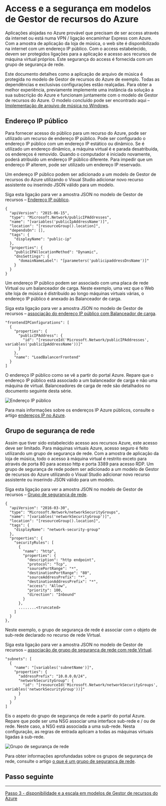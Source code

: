 <properties
   pageTitle="Access e a segurança em modelos de Gestor de recursos do Azure | Microsoft Azure" 
   description="Tutorial do Azure Máquina Virtual DotNet Core"
   services="virtual-machines-windows"
   documentationCenter="virtual-machines"
   authors="neilpeterson"
   manager="timlt"
   editor="tysonn"
   tags="azure-resource-manager"/>

<tags
   ms.service="virtual-machines-windows"
   ms.devlang="na"
   ms.topic="article"
   ms.tgt_pltfrm="vm-windows"
   ms.workload="infrastructure-services"
   ms.date="10/21/2016"
   ms.author="nepeters"/>

# <a name="access-and-security-in-azure-resource-manager-templates"></a>Access e a segurança em modelos de Gestor de recursos do Azure

Aplicações alojadas no Azure provável que precisam de ser access através da internet ou está numa VPN / ligação encaminhar Express com Azure. Com a amostra de aplicação da loja de música, o web site é disponibilizado na internet com um endereço IP público. Com o access estabelecido, devem ser protegidos ligações para a aplicação e acesso aos recursos de máquina virtual próprios. Este segurança do access é fornecida com um grupo de segurança de rede. 

Este documento detalhes como a aplicação de arquivo de música é protegida no modelo de Gestor de recursos do Azure de exemplo. Todas as dependências e exclusivas configurações estão realçadas. Para obter a melhor experiência, previamente implemente uma instância da solução a sua subscrição do Azure e funcionam juntamente com o modelo de Gestor de recursos do Azure. O modelo concluído pode ser encontrado aqui – [Implementação de arquivo de música no Windows](https://github.com/Microsoft/dotnet-core-sample-templates/tree/master/dotnet-core-music-windows).


## <a name="public-ip-address"></a>Endereço IP público

Para fornecer acesso do público para um recurso do Azure, pode ser utilizado um recurso de endereço IP público. Pode ser configurado o endereço IP público com um endereço IP estático ou dinâmico. Se é utilizado um endereço dinâmico, a máquina virtual é e parada desatribuída, os endereços é removido. Quando o computador é iniciado novamente, poderá atribuído um endereço IP público diferente. Para impedir que um endereço IP alterem, pode ser utilizado um endereço IP reservado. 

Um endereço IP público podem ser adicionado a um modelo de Gestor de recursos do Azure utilizando o Visual Studio adicionar novo recurso assistente ou inserindo JSON válido para um modelo. 

Siga esta ligação para ver a amostra JSON no modelo de Gestor de recursos – [Endereço IP público](https://github.com/Microsoft/dotnet-core-sample-templates/blob/master/dotnet-core-music-windows/azuredeploy.json#L110).


```none
{
  "apiVersion": "2015-06-15",
  "type": "Microsoft.Network/publicIPAddresses",
  "name": "[variables('publicIpAddressName')]",
  "location": "[resourceGroup().location]",
  "dependsOn": [],
  "tags": {
    "displayName": "public-ip"
  },
  "properties": {
    "publicIPAllocationMethod": "Dynamic",
    "dnsSettings": {
      "domainNameLabel": "[parameters('publicipaddressDnsName')]"
    }
  }
}
```

Um endereço IP público podem ser associado com uma placa de rede Virtual ou um balanceador de carga. Neste exemplo, uma vez que o Web site loja de música é distribuído ao longo máquinas virtuais várias, o endereço IP público é anexado às Balanceador de carga.

Siga esta ligação para ver a amostra JSON no modelo de Gestor de recursos – [associação do endereço IP público com Balanceador de carga](https://github.com/Microsoft/dotnet-core-sample-templates/blob/master/dotnet-core-music-windows/azuredeploy.json#L211).

```none
"frontendIPConfigurations": [
  {
    "properties": {
      "publicIPAddress": {
        "id": "[resourceId('Microsoft.Network/publicIPAddresses', variables('publicIpAddressName'))]"
      }
    },
    "name": "LoadBalancerFrontend"
  }
]
```

O endereço IP público como se vê a partir do portal Azure. Repare que o endereço IP público está associado a um balanceador de carga e não uma máquina de virtual. Balanceadores de carga de rede são detalhados no documento seguinte desta série.

![Endereço IP público](./media/virtual-machines-windows-dotnet-core/pubip-win.png)

Para mais informações sobre os endereços IP Azure públicos, consulte o artigo [endereços IP no Azure](../virtual-network/virtual-network-ip-addresses-overview-arm.md).

## <a name="network-security-group"></a>Grupo de segurança de rede

Assim que tiver sido estabelecido acesso aos recursos Azure, este acesso deve ser limitado. Para máquinas virtuais Azure, acesso seguro é feito utilizando um grupo de segurança de rede. Com a amostra de aplicação da loja de música, todo o acesso à máquina virtual é restrito exceto para através de porta 80 para acesso http e porta 3389 para acesso RDP. Um grupo de segurança de rede podem ser adicionado a um modelo de Gestor de recursos do Azure utilizando o Visual Studio adicionar novo recurso assistente ou inserindo JSON válido para um modelo.

Siga esta ligação para ver a amostra JSON no modelo de Gestor de recursos – [Grupo de segurança de rede](https://github.com/Microsoft/dotnet-core-sample-templates/blob/master/dotnet-core-music-windows/azuredeploy.json#L57).

```none
{
  "apiVersion": "2016-03-30",
  "type": "Microsoft.Network/networkSecurityGroups",
  "name": "[variables('networkSecurityGroup')]",
  "location": "[resourceGroup().location]",
  "tags": {
    "displayName": "network-security-group"
  },
  "properties": {
    "securityRules": [
      {
        "name": "http",
        "properties": {
          "description": "http endpoint",
          "protocol": "Tcp",
          "sourcePortRange": "*",
          "destinationPortRange": "80",
          "sourceAddressPrefix": "*",
          "destinationAddressPrefix": "*",
          "access": "Allow",
          "priority": 100,
          "direction": "Inbound"
        }
      },
      ........<truncated> 
    ]
  }
},
```

Neste exemplo, o grupo de segurança de rede é associar com o objeto de sub-rede declarado no recurso de rede Virtual. 

Siga esta ligação para ver a amostra JSON no modelo de Gestor de recursos – [associação de grupo de segurança de rede com rede Virtual](https://github.com/Microsoft/dotnet-core-sample-templates/blob/master/dotnet-core-music-windows/azuredeploy.json#L143).


```none
"subnets": [
  {
    "name": "[variables('subnetName')]",
    "properties": {
      "addressPrefix": "10.0.0.0/24",
      "networkSecurityGroup": {
        "id": "[resourceId('Microsoft.Network/networkSecurityGroups', variables('networkSecurityGroup'))]"
      }
    }
  }
]
```

Eis o aspeto do grupo de segurança de rede a partir do portal Azure. Repare que pode ser uma NSG associar uma interface sub-rede e / ou de rede. Neste caso, a NSG está associada a uma sub-rede. Nesta configuração, as regras de entrada aplicam a todas as máquinas virtuais ligadas à sub-rede.

![Grupo de segurança de rede](./media/virtual-machines-windows-dotnet-core/nsg-win.png)

Para obter informações aprofundadas sobre os grupos de segurança de rede, consulte o artigo [o que é um grupo de segurança de rede]( https://azure.microsoft.com/documentation/articles/virtual-networks-nsg/).

## <a name="next-step"></a>Passo seguinte

<hr>

[Passo 3 - disponibilidade e a escala em modelos de Gestor de recursos do Azure](./virtual-machines-windows-dotnet-core-4-availability-scale.md)
